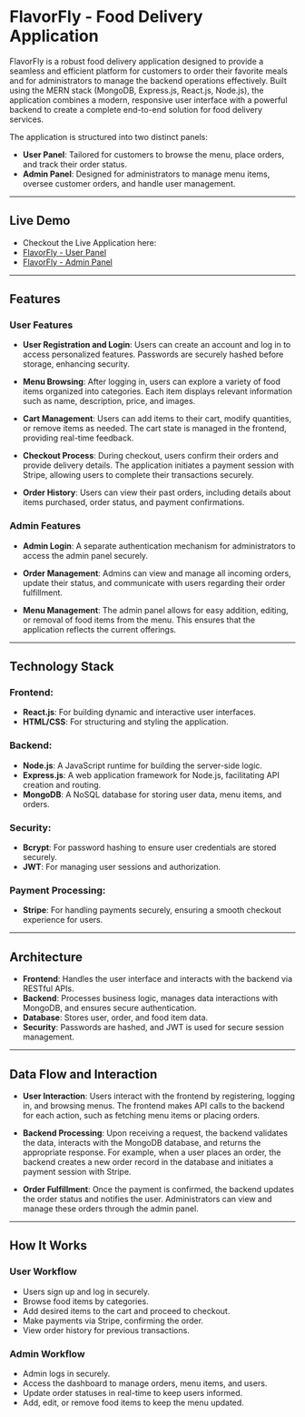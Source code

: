 # **FlavorFly - Food Delivery Application**

FlavorFly is a robust food delivery application designed to provide a seamless and efficient platform for customers to order their favorite meals and for administrators to manage the backend operations effectively. Built using the MERN stack (MongoDB, Express.js, React.js, Node.js), the application combines a modern, responsive user interface with a powerful backend to create a complete end-to-end solution for food delivery services.

The application is structured into two distinct panels:
- **User Panel**: Tailored for customers to browse the menu, place orders, and track their order status.
- **Admin Panel**: Designed for administrators to manage menu items, oversee customer orders, and handle user management.

---

## **Live Demo**
- Checkout the Live Application here:
- [FlavorFly - User Panel](https://flavorfly-frontend.onrender.com)
- [FlavorFly - Admin Panel](https://flavorfly-admin.onrender.com)

---

## **Features**

### **User Features**
- **User Registration and Login**: Users can create an account and log in to access personalized features. Passwords are securely hashed before storage, enhancing security.

- **Menu Browsing**: After logging in, users can explore a variety of food items organized into categories. Each item displays relevant information such as name, description, price, and images.

- **Cart Management**: Users can add items to their cart, modify quantities, or remove items as needed. The cart state is managed in the frontend, providing real-time feedback.

- **Checkout Process**: During checkout, users confirm their orders and provide delivery details. The application initiates a payment session with Stripe, allowing users to complete their transactions securely.

- **Order History**: Users can view their past orders, including details about items purchased, order status, and payment confirmations.

### **Admin Features**

- **Admin Login**: A separate authentication mechanism for administrators to access the admin panel securely.

- **Order Management**: Admins can view and manage all incoming orders, update their status, and communicate with users regarding their order fulfillment.

- **Menu Management**: The admin panel allows for easy addition, editing, or removal of food items from the menu. This ensures that the application reflects the current offerings.

---

## **Technology Stack** 

### **Frontend:**

- **React.js**: For building dynamic and interactive user interfaces.
- **HTML/CSS**: For structuring and styling the application.

### **Backend:**

- **Node.js**: A JavaScript runtime for building the server-side logic.
- **Express.js**: A web application framework for Node.js, facilitating API creation and routing.
- **MongoDB**: A NoSQL database for storing user data, menu items, and orders.

### **Security:**

- **Bcrypt**: For password hashing to ensure user credentials are stored securely.
- **JWT**: For managing user sessions and authorization.

### **Payment Processing:**

- **Stripe**: For handling payments securely, ensuring a smooth checkout experience for users.

---

## **Architecture**

- **Frontend**: Handles the user interface and interacts with the backend via RESTful APIs.
- **Backend**: Processes business logic, manages data interactions with MongoDB, and ensures secure authentication.
- **Database**: Stores user, order, and food item data.
- **Security**: Passwords are hashed, and JWT is used for secure session management.

---

## **Data Flow and Interaction**

- **User Interaction**: Users interact with the frontend by registering, logging in, and browsing menus. The frontend makes API calls to the backend for each action, such as fetching menu items or placing orders.

- **Backend Processing**: Upon receiving a request, the backend validates the data, interacts with the MongoDB database, and returns the appropriate response. For example, when a user places an order, the backend creates a new order record in the database and initiates a payment session with Stripe.

- **Order Fulfillment**: Once the payment is confirmed, the backend updates the order status and notifies the user. Administrators can view and manage these orders through the admin panel.

---

## How It Works

### User Workflow

- Users sign up and log in securely.
- Browse food items by categories.
- Add desired items to the cart and proceed to checkout.
- Make payments via Stripe, confirming the order.
- View order history for previous transactions.
  
### Admin Workflow
- Admin logs in securely.
- Access the dashboard to manage orders, menu items, and users.
- Update order statuses in real-time to keep users informed.
- Add, edit, or remove food items to keep the menu updated.
